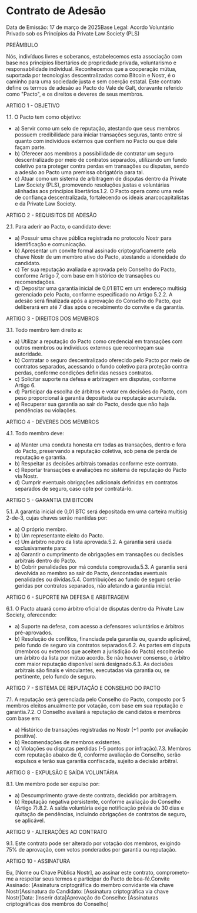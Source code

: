 # Contrato de Adesão

Data de Emissão: 17 de março de 2025Base Legal: Acordo Voluntário Privado sob os Princípios da Private Law Society (PLS)

PREÂMBULO

Nós, indivíduos livres e soberanos, estabelecemos esta associação com base nos princípios libertários de propriedade privada, voluntarismo e responsabilidade individual. Reconhecemos que a cooperação mútua, suportada por tecnologias descentralizadas como Bitcoin e Nostr, é o caminho para uma sociedade justa e sem coerção estatal. Este contrato define os termos de adesão ao Pacto do Vale de Galt, doravante referido como "Pacto", e os direitos e deveres de seus membros.

ARTIGO 1 - OBJETIVO

1.1. O Pacto tem como objetivo:

* a) Servir como um selo de reputação, atestando que seus membros possuem credibilidade para iniciar transações seguras, tanto entre si quanto com indivíduos externos que confiem no Pacto ou que dele façam parte.
* b) Oferecer aos membros a possibilidade de contratar um seguro descentralizado por meio de contratos separados, utilizando um fundo coletivo para proteger contra perdas em transações ou disputas, sendo a adesão ao Pacto uma premissa obrigatória para tal.
* c) Atuar como um sistema de arbitragem de disputas dentro da Private Law Society (PLS), promovendo resoluções justas e voluntárias alinhadas aos princípios libertários.1.2. O Pacto opera como uma rede de confiança descentralizada, fortalecendo os ideais anarcocapitalistas e da Private Law Society.

ARTIGO 2 - REQUISITOS DE ADESÃO

2.1. Para aderir ao Pacto, o candidato deve:

* a) Possuir uma chave pública registrada no protocolo Nostr para identificação e comunicação.
* b) Apresentar um convite formal assinado criptograficamente pela chave Nostr de um membro ativo do Pacto, atestando a idoneidade do candidato.
* c) Ter sua reputação avaliada e aprovada pelo Conselho do Pacto, conforme Artigo 7, com base em histórico de transações ou recomendações.
* d) Depositar uma garantia inicial de 0,01 BTC em um endereço multisig gerenciado pelo Pacto, conforme especificado no Artigo 5.2.2. A adesão será finalizada após a aprovação do Conselho do Pacto, que deliberará em até 7 dias após o recebimento do convite e da garantia.

ARTIGO 3 - DIREITOS DOS MEMBROS

3.1. Todo membro tem direito a:

* a) Utilizar a reputação do Pacto como credencial em transações com outros membros ou indivíduos externos que reconheçam sua autoridade.
* b) Contratar o seguro descentralizado oferecido pelo Pacto por meio de contratos separados, acessando o fundo coletivo para proteção contra perdas, conforme condições definidas nesses contratos.
* c) Solicitar suporte na defesa e arbitragem em disputas, conforme Artigo 6.
* d) Participar da escolha de árbitros e votar em decisões do Pacto, com peso proporcional à garantia depositada ou reputação acumulada.
* e) Recuperar sua garantia ao sair do Pacto, desde que não haja pendências ou violações.

ARTIGO 4 - DEVERES DOS MEMBROS

4.1. Todo membro deve:

* a) Manter uma conduta honesta em todas as transações, dentro e fora do Pacto, preservando a reputação coletiva, sob pena de perda de reputação e garantia.
* b) Respeitar as decisões arbitrais tomadas conforme este contrato.
* c) Reportar transações e avaliações no sistema de reputação do Pacto via Nostr.
* d) Cumprir eventuais obrigações adicionais definidas em contratos separados de seguro, caso opte por contratá-lo.

ARTIGO 5 - GARANTIA EM BITCOIN

5.1. A garantia inicial de 0,01 BTC será depositada em uma carteira multisig 2-de-3, cujas chaves serão mantidas por:

* a) O próprio membro.
* b) Um representante eleito do Pacto.
* c) Um árbitro neutro da lista aprovada.5.2. A garantia será usada exclusivamente para:
* a) Garantir o cumprimento de obrigações em transações ou decisões arbitrais dentro do Pacto.
* b) Cobrir penalidades por má conduta comprovada.5.3. A garantia será devolvida ao membro ao sair do Pacto, descontadas eventuais penalidades ou dívidas.5.4. Contribuições ao fundo de seguro serão geridas por contratos separados, não afetando a garantia inicial.

ARTIGO 6 - SUPORTE NA DEFESA E ARBITRAGEM

6.1. O Pacto atuará como árbitro oficial de disputas dentro da Private Law Society, oferecendo:

* a) Suporte na defesa, com acesso a defensores voluntários e árbitros pré-aprovados.
* b) Resolução de conflitos, financiada pela garantia ou, quando aplicável, pelo fundo de seguro via contratos separados.6.2. As partes em disputa (membros ou externos que aceitem a jurisdição do Pacto) escolherão um árbitro da lista por mútuo acordo. Se não houver consenso, o árbitro com maior reputação disponível será designado.6.3. As decisões arbitrais são finais e vinculantes, executadas via garantia ou, se pertinente, pelo fundo de seguro.

ARTIGO 7 - SISTEMA DE REPUTAÇÃO E CONSELHO DO PACTO

7.1. A reputação será gerenciada pelo Conselho do Pacto, composto por 5 membros eleitos anualmente por votação, com base em sua reputação e garantia.7.2. O Conselho avaliará a reputação de candidatos e membros com base em:

* a) Histórico de transações registradas no Nostr (+1 ponto por avaliação positiva).
* b) Recomendações de membros existentes.
* c) Violações ou disputas perdidas (-5 pontos por infração).7.3. Membros com reputação abaixo de 0, conforme avaliação do Conselho, serão expulsos e terão sua garantia confiscada, sujeito a decisão arbitral.

ARTIGO 8 - EXPULSÃO E SAÍDA VOLUNTÁRIA

8.1. Um membro pode ser expulso por:

* a) Descumprimento grave deste contrato, decidido por arbitragem.
* b) Reputação negativa persistente, conforme avaliação do Conselho (Artigo 7).8.2. A saída voluntária exige notificação prévia de 30 dias e quitação de pendências, incluindo obrigações de contratos de seguro, se aplicável.

ARTIGO 9 - ALTERAÇÕES AO CONTRATO

9.1. Este contrato pode ser alterado por votação dos membros, exigindo 75% de aprovação, com votos ponderados por garantia ou reputação.

ARTIGO 10 - ASSINATURA

Eu, \[Nome ou Chave Pública Nostr], ao assinar este contrato, comprometo-me a respeitar seus termos e participar do Pacto de boa-fé.Convite Assinado: \[Assinatura criptográfica do membro convidante via chave Nostr]Assinatura do Candidato: \[Assinatura criptográfica via chave Nostr]Data: \[Inserir data]Aprovação do Conselho: \[Assinaturas criptográficas dos membros do Conselho]
